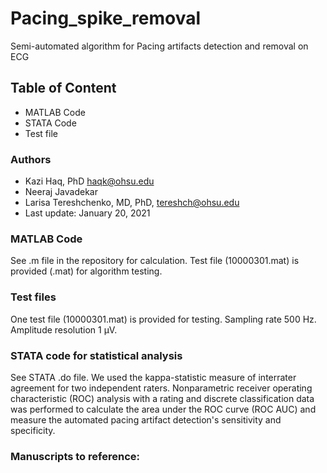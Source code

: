 # Pacing_spike_removal
Semi-automated algorithm for Pacing artifacts detection and removal on ECG
## Table of Content
  - MATLAB Code
  - STATA Code 
  - Test file 
  
### Authors
- Kazi Haq, PhD <haqk@ohsu.edu> 
- Neeraj Javadekar
- Larisa Tereshchenko, MD, PhD, <tereshch@ohsu.edu>
- Last update: January 20, 2021
  
### MATLAB Code
See .m file in the repository for calculation. Test file (10000301.mat) is provided (.mat) for algorithm testing.


### Test files
One test file (10000301.mat) is provided for testing. Sampling rate 500 Hz. Amplitude resolution 1 µV.

### STATA code for statistical analysis
See STATA .do file. We used the kappa-statistic measure of interrater agreement for two independent raters. Nonparametric receiver operating characteristic (ROC) analysis with a rating and discrete classification data was performed to calculate the area under the ROC curve (ROC AUC) and measure the automated pacing artifact detection's sensitivity and specificity.

### Manuscripts to reference:

